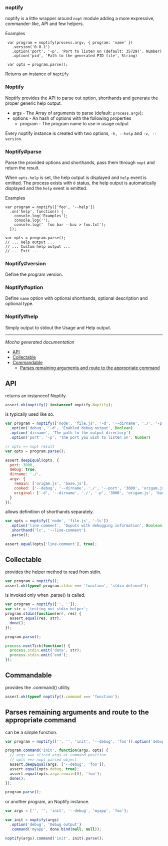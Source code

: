 ### noptify

noptify is a little wrapper around `nopt` module adding a more expressive,
commander-like, API and few helpers.

Examples

     var program = noptify(process.argv, { program: 'name' })
       .version('0.0.1')
       .option('port', '-p', 'Port to listen on (default: 35729)', Number)
       .option('pid', 'Path to the generated PID file', String)

     var opts = program.parse();

Returns an instance of `Noptify`

### Noptify

Noptify provides the API to parse out option, shorthands and generate the
proper generic help output.

- args     - The Array of arguments to parse (default: `process.argv`);
- options  - An hash of options with the following properties
  - program - The program name to use in usage output

Every noptify instance is created with two options, `-h, --help` and `-v,
--version`.

### Noptify#parse

Parse the provided options and shorthands, pass them through `nopt` and
return the result.

When `opts.help` is set, the help output is displayed and `help`
event is emitted. The process exists with `0` status, the help output is
automatically displayed and the `help` event is emitted.

Examples

    var program = noptify(['foo', '--help'])
      .on('help', function() {
        console.log('Examples');
        console.log('');
        console.log('  foo bar --baz > foo.txt');
      });

    var opts = program.parse();
    // ... Help output ...
    // ... Custom help output ...
    // ... Exit ...



### Noptify#version

Define the program version.

### Noptify#option

Define `name` option with optional shorthands, optional description and optional type.

### Noptify#help

Simply output to stdout the Usage and Help output.

---

*Mocha generated documentation*

- [API](#api)
- [Collectable](#collectable)
- [Commandable](#commandable)
  - [Parses remaining arguments and route to the appropriate command](#commandable-parses-remaining-arguments-and-route-to-the-appropriate-command)

<a name=""></a>

<a name="api"></a>
## API
returns an instanceof Noptify.

```js
assert.ok(noptify() instanceof noptify.Noptify);
```

is typically used like so.

```js
var program = noptify(['node', 'file.js', '-d', '--dirname', './', '-p', '3000', 'origam.js', 'base.js'])
  .option('debug', '-d', 'Enabled debug output', Boolean)
  .option('dirname', 'The path to the output directory')
  .option('port', '-p', 'The port you wish to listen on', Number)

// opts => nopt result
var opts = program.parse();

assert.deepEqual(opts, {
  port: 3000,
  debug: true,
  dirname: './',
  argv: {
    remain: ['origam.js', 'base.js'],
    cooked: ['--debug', '--dirname', './', '--port', '3000', 'origam.js', 'base.js'],
    original: ['-d', '--dirname', './', '-p', '3000', 'origam.js', 'base.js']
  }
});
```

allows definitiion of shorthands separately.

```js
var opts = noptify(['node', 'file.js', '-lc'])
  .option('line-comment', 'Ouputs with debugging information', Boolean)
  .shorthand('lc', '--line-comment')
  .parse();

assert.equal(opts['line-comment'], true);
```

<a name="collectable"></a>
## Collectable
provides the helper method to read from stdin.

```js
var program = noptify();
assert.ok(typeof program.stdin === 'function', 'stdin defined');
```

is invoked only when .parse() is called.

```js
var program = noptify(['', '']);
var str = 'testing out stdin helper';
program.stdin(function(err, res) {
  assert.equal(res, str);
  done();
});

program.parse();

process.nextTick(function() {
  process.stdin.emit('data', str);
  process.stdin.emit('end');
});
```

<a name="commandable"></a>
## Commandable
provides the .command() utility.

```js
assert.ok(typeof noptify().command === 'function');
```

<a name="commandable-parses-remaining-arguments-and-route-to-the-appropriate-command"></a>
## Parses remaining arguments and route to the appropriate command
can be a simple function.

```js
var program = noptify(['', '', 'init', '--debug', 'foo']).option('debug', 'an option');

program.command('init', function(args, opts) {
  // args ==> sliced args at command position
  // opts ==> nopt parsed object
  assert.deepEqual(args, ['--debug', 'foo']);
  assert.equal(opts.debug, true);
  assert.equal(opts.argv.remain[0], 'foo');
  done();
});

program.parse();
```

or another program, an Noptify instance.

```js
var args = ['', '', 'init', '--debug', 'myapp', 'foo'];

var init = noptify(args)
  .option('debug', 'Debug output')
  .command('myapp', done.bind(null, null));

noptify(args).command('init', init).parse();
```

